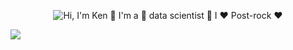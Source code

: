 <p align="center">
  <img src="https://github.com/kutluk-ken/Kutluk-Ken-/blob/main/Assets/Output.gif" alt="Hi, I'm Ken 👋 I'm a 🚀 data scientist 🚀 I ❤️ Post-rock ❤️">
</p>

<a href="https://www.youtube.com/watch?v=imhmn4r0gic&t=1s"><img src="https://user-images.githubusercontent.com/73097560/115834477-dbab4500-a447-11eb-908a-139a6edaec5c.gif"></a>

